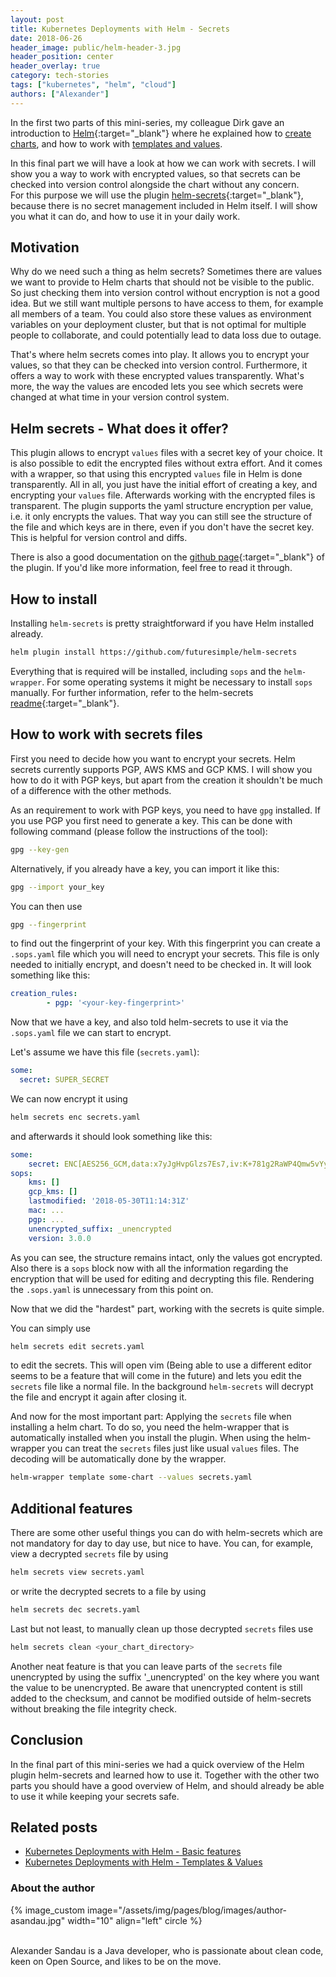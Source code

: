 ```yaml
---
layout: post
title: Kubernetes Deployments with Helm - Secrets
date: 2018-06-26
header_image: public/helm-header-3.jpg
header_position: center
header_overlay: true
category: tech-stories
tags: ["kubernetes", "helm", "cloud"]
authors: ["Alexander"]
---
```


In the first two parts of this mini-series, my colleague Dirk gave an introduction to [Helm](https://helm.sh){:target="_blank"} where he explained how to [create charts](/blog/tech-stories/kubernetes-deployments-with-helm), and how to work with [templates and values](/blog/tech-stories/kubernetes-deployments-with-helm-templates).

In this final part we will have a look at how we can work with secrets.
I will show you a way to work with encrypted values, so that secrets can be checked into version control alongside the chart without any concern. <br>
For this purpose we will use the plugin [helm-secrets](https://github.com/futuresimple/helm-secrets){:target="_blank"}, because there is no secret management included in Helm itself.
I will show you what it can do, and how to use it in your daily work.

## Motivation

Why do we need such a thing as helm secrets?
Sometimes there are values we want to provide to Helm charts that should not be visible to the public.
So just checking them into version control without encryption is not a good idea.
But we still want multiple persons to have access to them, for example all members of a team.
You could also store these values as environment variables on your deployment cluster, but that is not optimal for multiple people to collaborate, and could potentially lead to data loss due to outage.

That's where helm secrets comes into play.
It allows you to encrypt your values, so that they can be checked into version control.
Furthermore, it offers a way to work with these encrypted values transparently.
What's more, the way the values are encoded lets you see which secrets were changed at what time in your version control system.

## Helm secrets - What does it offer?

This plugin allows to encrypt `values` files with a secret key of your choice.
It is also possible to edit the encrypted files without extra effort.
And it comes with a wrapper, so that using this encrypted `values` file in Helm is done transparently.
All in all, you just have the initial effort of creating a key, and encrypting your `values` file.
Afterwards working with the encrypted files is transparent.
The plugin supports the yaml structure encryption per value, i.e. it only encrypts the values.
That way you can still see the structure of the file and which keys are in there, even if you don't have the secret key.
This is helpful for version control and diffs.

There is also a good documentation on the [github page](https://github.com/futuresimple/helm-secrets){:target="_blank"} of the plugin.
If you'd like more information, feel free to read it through.

## How to install

Installing `helm-secrets` is pretty straightforward if you have Helm installed already.

```bash
helm plugin install https://github.com/futuresimple/helm-secrets
```

Everything that is required will be installed, including `sops` and the `helm-wrapper`.
For some operating systems it might be necessary to install `sops` manually.
For further information, refer to the helm-secrets [readme](https://github.com/futuresimple/helm-secrets){:target="_blank"}.

## How to work with secrets files

First you need to decide how you want to encrypt your secrets.
Helm secrets currently supports PGP, AWS KMS and GCP KMS.
I will show you how to do it with PGP keys, but apart from the creation it shouldn't be much of a difference with the other methods.

As an requirement to work with PGP keys, you need to have `gpg` installed.
If you use PGP you first need to generate a key.
This can be done with following command (please follow the instructions of the tool):

```bash
gpg --key-gen
```

Alternatively, if you already have a key, you can import it like this:

```bash
gpg --import your_key
```

You can then use

```bash
gpg --fingerprint
```

to find out the fingerprint of your key.
With this fingerprint you can create a `.sops.yaml` file which you will need to encrypt your secrets.
This file is only needed to initially encrypt, and doesn't need to be checked in.
It will look something like this:

```yaml
creation_rules:
        - pgp: '<your-key-fingerprint>'
```

Now that we have a key, and also told helm-secrets to use it via the `.sops.yaml` file we can start to encrypt.

Let's assume we have this file (`secrets.yaml`):

```yaml
some:
  secret: SUPER_SECRET
```

We can now encrypt it using

```bash
helm secrets enc secrets.yaml
```

and afterwards it should look something like this:

```yaml
some:
    secret: ENC[AES256_GCM,data:x7yJgHvpGlzs7Es7,iv:K+781g2RaWP4Qmw5vYywopx6TVbG60icU8amIXCr+ao=,tag:HqG+hnbeOsefSlBWElxT6Q==,type:str]
sops:
    kms: []
    gcp_kms: []
    lastmodified: '2018-05-30T11:14:31Z'
    mac: ...
    pgp: ...
    unencrypted_suffix: _unencrypted
    version: 3.0.0
```

As you can see, the structure remains intact, only the values got encrypted.
Also there is a `sops` block now with all the information regarding the encryption that will be used for editing and decrypting this file.
Rendering the `.sops.yaml` is unnecessary from this point on.

Now that we did the "hardest" part, working with the secrets is quite simple.

You can simply use

```bash
helm secrets edit secrets.yaml
```

to edit the secrets.
This will open vim (Being able to use a different editor seems to be a feature that will come in the future) and lets you edit the `secrets` file like a normal file.
In the background `helm-secrets` will decrypt the file and encrypt it again after closing it.


And now for the most important part: Applying the `secrets` file when installing a helm chart.
To do so, you need the helm-wrapper that is automatically installed when you install the plugin.
When using the helm-wrapper you can treat the `secrets` files just like usual `values` files.
The decoding will be automatically done by the wrapper.

```bash
helm-wrapper template some-chart --values secrets.yaml
```

## Additional features

There are some other useful things you can do with helm-secrets which are not mandatory for day to day use, but nice to have.
You can, for example, view a decrypted `secrets` file by using

```bash
helm secrets view secrets.yaml
```

or write the decrypted secrets to a file by using

```bash
helm secrets dec secrets.yaml
```

Last but not least, to manually clean up those decrypted `secrets` files use

```bash
helm secrets clean <your_chart_directory>
```

Another neat feature is that you can leave parts of the `secrets` file unencrypted by using the suffix '_unencrypted' on the key where you want the value to be unencrypted.
Be aware that unencrypted content is still added to the checksum, and cannot be modified outside of helm-secrets without breaking the file integrity check.

## Conclusion

In the final part of this mini-series we had a quick overview of the Helm plugin helm-secrets and learned how to use it.
Together with the other two parts you should have a good overview of Helm, and should already be able to use it while keeping your secrets safe.

## Related posts

* [Kubernetes Deployments with Helm - Basic features](/blog/tech-stories/kubernetes-deployments-with-helm/)
* [Kubernetes Deployments with Helm - Templates & Values](/blog/tech-stories/kubernetes-deployments-with-helm-templates)

### About the author

{% image_custom image="/assets/img/pages/blog/images/author-asandau.jpg" width="10" align="left" circle %}

<br>
Alexander Sandau is a Java developer, who is passionate about clean code, keen on Open Source, and likes to be on the move.
